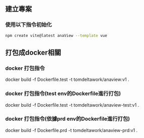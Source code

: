 ## 建立專案
### 使用以下指令初始化
```bash
npm create vite@latest anaView --template vue
```


## 打包成docker相關
### docker 打包指令
docker build -f Dockerfile.test -t tomdeltawork/anaview:v1 .

### docker 打包指令(test env的Dockerfile進行打包)
docker build -f Dockerfile.test -t tomdeltawork/anaview-test:v1 .

### docker 打包指令(依據prd env的Dockerfile進行打包)
docker build -f Dockerfile.prd -t tomdeltawork/anaview-prd:v1 .